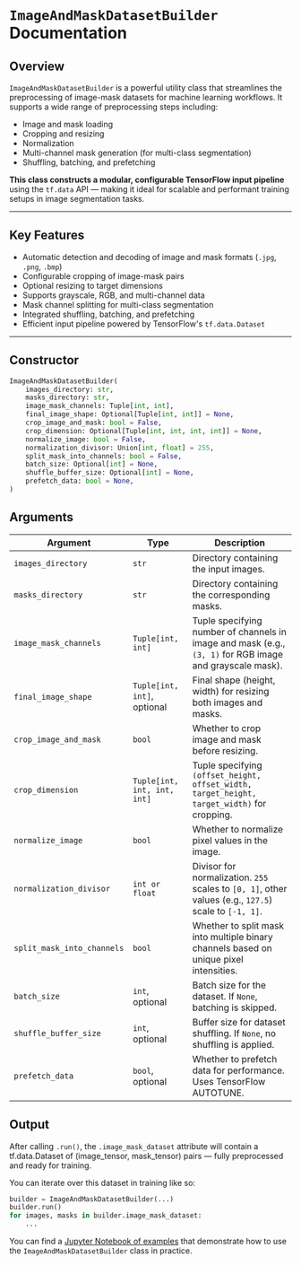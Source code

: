 # `ImageAndMaskDatasetBuilder` Documentation

## Overview

`ImageAndMaskDatasetBuilder` is a powerful utility class that streamlines the preprocessing 
of image-mask datasets for machine learning workflows. It supports a wide range of 
preprocessing steps including:

- Image and mask loading
- Cropping and resizing
- Normalization
- Multi-channel mask generation (for multi-class segmentation)
- Shuffling, batching, and prefetching

**This class constructs a modular, configurable TensorFlow input pipeline** using the `tf.data` API — making it ideal for scalable and performant training setups in image segmentation tasks.

---

## Key Features

- Automatic detection and decoding of image and mask formats (`.jpg`, `.png`, `.bmp`)
- Configurable cropping of image-mask pairs
- Optional resizing to target dimensions
- Supports grayscale, RGB, and multi-channel data
- Mask channel splitting for multi-class segmentation
- Integrated shuffling, batching, and prefetching
- Efficient input pipeline powered by TensorFlow's `tf.data.Dataset`

---

## Constructor

```python
ImageAndMaskDatasetBuilder(
    images_directory: str,
    masks_directory: str,
    image_mask_channels: Tuple[int, int],
    final_image_shape: Optional[Tuple[int, int]] = None,
    crop_image_and_mask: bool = False,
    crop_dimension: Optional[Tuple[int, int, int, int]] = None,
    normalize_image: bool = False,
    normalization_divisor: Union[int, float] = 255,
    split_mask_into_channels: bool = False,
    batch_size: Optional[int] = None,
    shuffle_buffer_size: Optional[int] = None,
    prefetch_data: bool = None,
)
```

## Arguments

| Argument                   | Type                        | Description                                                                                              |
|----------------------------|-----------------------------|----------------------------------------------------------------------------------------------------------|
| `images_directory`         | `str`                       | Directory containing the input images.                                                                   |
| `masks_directory`          | `str`                       | Directory containing the corresponding masks.                                                            |
| `image_mask_channels`      | `Tuple[int, int]`           | Tuple specifying number of channels in image and mask (e.g., `(3, 1)` for RGB image and grayscale mask). |
| `final_image_shape`        | `Tuple[int, int]`, optional | Final shape (height, width) for resizing both images and masks.                                          |
| `crop_image_and_mask`      | `bool`                      | Whether to crop image and mask before resizing.                                                          |
| `crop_dimension`           | `Tuple[int, int, int, int]` | Tuple specifying `(offset_height, offset_width, target_height, target_width)` for cropping.              |
| `normalize_image`          | `bool`                      | Whether to normalize pixel values in the image.                                                          |
| `normalization_divisor`    | `int or float`              | Divisor for normalization. `255` scales to `[0, 1]`, other values (e.g., `127.5`) scale to `[-1, 1]`.    |
| `split_mask_into_channels` | `bool`                      | Whether to split mask into multiple binary channels based on unique pixel intensities.                   |
| `batch_size`               | `int`, optional             | Batch size for the dataset. If `None`, batching is skipped.                                              |
| `shuffle_buffer_size`      | `int`, optional             | Buffer size for dataset shuffling. If `None`, no shuffling is applied.                                   |
| `prefetch_data`            | `bool`, optional            | Whether to prefetch data for performance. Uses TensorFlow AUTOTUNE.                                      |

## Output
After calling `.run()`, the `.image_mask_dataset` attribute will contain a tf.data.Dataset of
(image_tensor, mask_tensor) pairs — fully preprocessed and ready for training.

You can iterate over this dataset in training like so:

```python
builder = ImageAndMaskDatasetBuilder(...)
builder.run()
for images, masks in builder.image_mask_dataset:
    ...
```

You can find a [Jupyter Notebook of examples](./practice_exercise.ipynb) that demonstrate how to use the `ImageAndMaskDatasetBuilder` class in practice.


